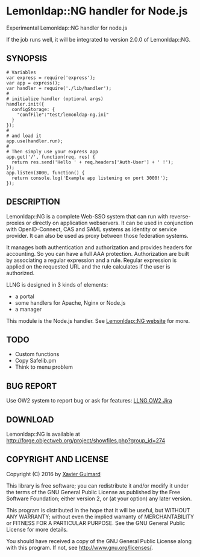 # Lemonldap::NG handler for Node.js

Experimental Lemonldap::NG handler for node.js

If the job runs well, it will be integrated to version 2.0.0 of Lemonldap::NG.

## SYNOPSIS

    # Variables
    var express = require('express');
    var app = express();
    var handler = require('./lib/handler');
    #
    # initialize handler (optional args)
    handler.init({
      configStorage: {
        "confFile":"test/lemonldap-ng.ini"
      }
    });
    #
    # and load it
    app.use(handler.run);
    #
    # Then simply use your express app
    app.get('/', function(req, res) {
      return res.send('Hello ' + req.headers['Auth-User'] + ' !');
    });
    app.listen(3000, function() {
      return console.log('Example app listening on port 3000!');
    });

## DESCRIPTION

Lemonldap::NG is a complete Web-SSO system that can run with reverse-proxies
or directly on application webservers. It can be used in conjunction with
OpenID-Connect, CAS and SAML systems as identity or service provider. It can
also be used as proxy between those federation systems.

It manages both authentication and authorization and provides headers for
accounting. So you can have a full AAA protection. Authorization are built by
associating a regular expression and a rule. Regular expression is applied on
the requested URL and the rule calculates if the user is authorized.

LLNG is designed in 3 kinds of elements:
* a portal
* some handlers for Apache, Nginx or Node.js
* a manager

This module is the Node.js handler. See [Lemonldap::NG website](http://lemonldap-ng.org)
for more.

## TODO

* Custom functions
* Copy Safelib.pm
* Think to menu problem

## BUG REPORT

Use OW2 system to report bug or ask for features:
[LLNG OW2 Jira](https://jira.ow2.org/browse/LEMONLDAP/)

## DOWNLOAD

Lemonldap::NG is available at
http://forge.objectweb.org/project/showfiles.php?group_id=274

## COPYRIGHT AND LICENSE

Copyright (C) 2016 by [Xavier Guimard](mailto:x.guimard@free.fr)

This library is free software; you can redistribute it and/or modify
it under the terms of the GNU General Public License as published by
the Free Software Foundation; either version 2, or (at your option)
any later version.

This program is distributed in the hope that it will be useful,
but WITHOUT ANY WARRANTY; without even the implied warranty of
MERCHANTABILITY or FITNESS FOR A PARTICULAR PURPOSE.  See the
GNU General Public License for more details.

You should have received a copy of the GNU General Public License
along with this program.  If not, see http://www.gnu.org/licenses/.


